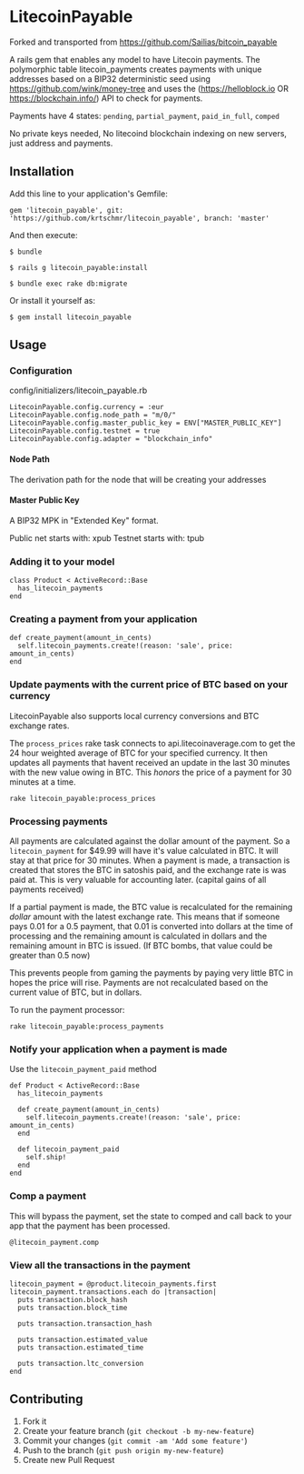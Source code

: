 # LitecoinPayable

Forked and transported from https://github.com/Sailias/bitcoin_payable

A rails gem that enables any model to have Litecoin payments.
The polymorphic table litecoin_payments creates payments with unique addresses based on a BIP32 deterministic seed using https://github.com/wink/money-tree
and uses the (https://helloblock.io OR https://blockchain.info/) API to check for payments.

Payments have 4 states:  `pending`, `partial_payment`, `paid_in_full`, `comped`

No private keys needed, No litecoind blockchain indexing on new servers, just address and payments.


## Installation

Add this line to your application's Gemfile:  

    gem 'litecoin_payable', git: 'https://github.com/krtschmr/litecoin_payable', branch: 'master'

And then execute:

    $ bundle

    $ rails g litecoin_payable:install

    $ bundle exec rake db:migrate

Or install it yourself as:

    $ gem install litecoin_payable

## Usage

### Configuration

config/initializers/litecoin_payable.rb

    LitecoinPayable.config.currency = :eur
    LitecoinPayable.config.node_path = "m/0/"
    LitecoinPayable.config.master_public_key = ENV["MASTER_PUBLIC_KEY"]
    LitecoinPayable.config.testnet = true
    LitecoinPayable.config.adapter = "blockchain_info"

#### Node Path

The derivation path for the node that will be creating your addresses

#### Master Public Key

A BIP32 MPK in "Extended Key" format.

Public net starts with: xpub
Testnet starts with: tpub

### Adding it to your model

    class Product < ActiveRecord::Base
      has_litecoin_payments
    end

### Creating a payment from your application

    def create_payment(amount_in_cents)
      self.litecoin_payments.create!(reason: 'sale', price: amount_in_cents)
    end

### Update payments with the current price of BTC based on your currency

LitecoinPayable also supports local currency conversions and BTC exchange rates.

The `process_prices` rake task connects to api.litecoinaverage.com to get the 24 hour weighted average of BTC for your specified currency.
It then updates all payments that havent received an update in the last 30 minutes with the new value owing in BTC.
This *honors* the price of a payment for 30 minutes at a time.

`rake litecoin_payable:process_prices`

### Processing payments

All payments are calculated against the dollar amount of the payment.  So a `litecoin_payment` for $49.99 will have it's value calculated in BTC.
It will stay at that price for 30 minutes.  When a payment is made, a transaction is created that stores the BTC in satoshis paid, and the exchange rate is was paid at.
This is very valuable for accounting later.  (capital gains of all payments received)

If a partial payment is made, the BTC value is recalculated for the remaining *dollar* amount with the latest exchange rate.
This means that if someone pays 0.01 for a 0.5 payment, that 0.01 is converted into dollars at the time of processing and the
remaining amount is calculated in dollars and the remaining amount in BTC is issued.  (If BTC bombs, that value could be greater than 0.5 now)

This prevents people from gaming the payments by paying very little BTC in hopes the price will rise.
Payments are not recalculated based on the current value of BTC, but in dollars.

To run the payment processor:

`rake litecoin_payable:process_payments`

### Notify your application when a payment is made

Use the `litecoin_payment_paid` method

    def Product < ActiveRecord::Base
      has_litecoin_payments

      def create_payment(amount_in_cents)
        self.litecoin_payments.create!(reason: 'sale', price: amount_in_cents)
      end

      def litecoin_payment_paid
        self.ship!
      end
    end

### Comp a payment

This will bypass the payment, set the state to comped and call back to your app that the payment has been processed.

`@litecoin_payment.comp`

### View all the transactions in the payment

    litecoin_payment = @product.litecoin_payments.first
    litecoin_payment.transactions.each do |transaction|
      puts transaction.block_hash
      puts transaction.block_time

      puts transaction.transaction_hash

      puts transaction.estimated_value
      puts transaction.estimated_time

      puts transaction.ltc_conversion
    end

## Contributing

1. Fork it
2. Create your feature branch (`git checkout -b my-new-feature`)
3. Commit your changes (`git commit -am 'Add some feature'`)
4. Push to the branch (`git push origin my-new-feature`)
5. Create new Pull Request
